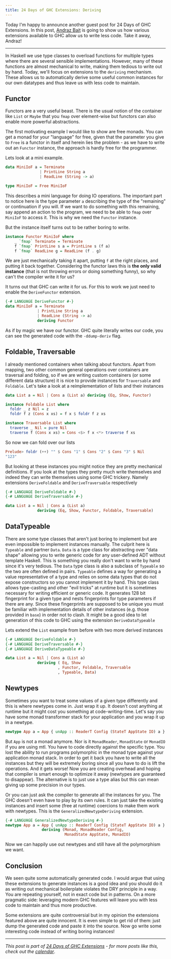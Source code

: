 ```yaml
---
title: 24 Days of GHC Extensions: Deriving
---
```


Today I'm happy to announce another guest post for 24 Days of GHC Extensions. In this post, [Andraz Bajt](http://www.edofic.com/) is going to show us how various extensions available to GHC allow us to write less code. Take it away, Andraz!

---

In Haskell we use type classes to overload functions for multiple types where there are several sensible implementations. However, many of these
functions are almost mechanical to write, making them tedious to write
out by hand. Today, we'll focus on extensions to the `deriving`
mechanism. These allows us to automatically derive some useful common instances for our own datatypes and thus leave us with less code to maintain.

## Functor

Functors are a very useful beast. There is the usual notion of the container like `List` or `Maybe` that you `fmap` over element-wise but functors can also enable more powerful abstractions.

The first motivating example I would like to show are free monads. You can get a monad for your "language" for free, given that the parameter you give to `Free` is a functor in itself and herein lies the problem - as we have to write out an `Functor` instance, the approach is hardly free for the programmer.

Lets look at a mini example.

```haskell
data MiniIoF a = Terminate
               | PrintLine String a
               | ReadLine (String -> a)

type MiniIoF = Free MiniIoF
```

This describes a mini language for doing IO operations.  The important part to notice here is the type parameter `a` describing the type of the "remaining" or continuation if you will. If we want to do something with this remaining, say append an action to the program, we need to be able to `fmap` over `MiniIoF` to access it. This is why we need the `Functor` instance.

But the instance itself turns out to be rather boring to write.

```haskell
instance Functor MiniIoF where
    _ `fmap` Terminate = Terminate
    f `fmap` PrintLine s a = PrintLine s (f a)
    f `fmap` ReadLine g = ReadLine (f . g)
```

We are just mechanically taking it apart, putting `f` at the right places, and putting it back together. Considering the functor laws this is **the only valid instance** (that is not throwing errors or doing something funny), so why can't the compiler write it for us?

It turns out that GHC can write it for us. For this to work we just need to enable the `DeriveFunctor` extension.

```haskell
{-# LANGUAGE DeriveFunctor #-}
data MiniIoF a = Terminate
              | PrintLine String a
              | ReadLine (String -> a)
              deriving Functor
```

As if by magic we have our functor. GHC quite literally writes our code, you can see the generated code with the `-ddump-deriv` flag.


## Foldable, Traversable

I already mentioned containers when talking about functors. Apart from mapping, two other common general operations over containers are traversal and folding, so if we are writing custom containers (or some different data structure) it is nice to provide instances for `Traversable` and `Foldable`. Let's take a look at a reimplementation of lists and their instances

```haskell
data List a = Nil | Cons a (List a) deriving (Eq, Show, Functor)

instance Foldable List where
  foldr _ z Nil = z
  foldr f z (Cons x xs) = f x $ foldr f z xs

instance Traversable List where
  traverse _ Nil = pure Nil
  traverse f (Cons x xs) = Cons <$> f x <*> traverse f xs
```

So now we can fold over our lists

```haskell
Prelude> foldr (++) "" $ Cons "1" $ Cons "2" $ Cons "3" $ Nil
"123"
```

But looking at these instances you might notice they are pretty mechanical definitions. If you look at the types they pretty much write themselves and indeed they can write themselves using some GHC trickery. Namely extensions `DeriveFoldable` and `DeriveTraversable` respectively

```haskell
{-# LANGUAGE DeriveFoldable #-}
{-# LANGUAGE DeriveTraversable #-}

data List a = Nil | Cons a (List a)
              deriving (Eq, Show, Functor, Foldable, Traversable)
```

## DataTypeable

There are some type classes that aren't just boring to implement but are even impossible to implement instances manually. The culprit here is `Typeable` and partner `Data`. `Data` is a type class for abstracting over "data shape" allowing you to write generic code for any user-defined ADT without template Haskell. This is something you really don't want to write by hand since it's very tedious. The `Data` type class is also a subclass of `Typeable` so the two are often defined in pairs. `Typeable` defines a way for generating a value representative of a type and relies on some data types that do not expose constructors so you cannot implement it by hand. This type class allows type-casting and other "evil tricks" at runtime but it is sometimes necessary for writing efficient or generic code. It generates 128 bit fingerprint for a given type and nests fingerprints for type parameters if there are any. Since these fingerprints are supposed to be unique you must be familiar with implementation details of other instances (e.g. those provided in `base`) in order not to clash. It might be a good idea to let generation of this code to GHC using the extension `DeriveDataTypeable`

Lets extend the `List` example from before with two more derived instances

```haskell
{-# LANGUAGE DeriveFoldable #-}
{-# LANGUAGE DeriveTraversable #-}
{-# LANGUAGE DeriveDataTypeable #-}

data List a = Nil | Cons a (List a)
              deriving ( Eq, Show
                       , Functor, Foldable, Traversable
                       , Typeable, Data)
```

## Newtypes

Sometimes you want to treat some values of a given type differently and this is where newtypes come in. Just wrap it up. It doesn't cost anything at runtime but it might cost you something at code-writing-time. Let's say you have some monad transformer stack for your application and you wrap it up in a newtype.

```haskell
newtype App a = App { unApp :: ReaderT Config (StateT AppState IO) a }
```

But `App` is not a monad anymore. Nor is it `MonadReader`, `MonadState` or `MonadIO` if you are using mtl. You have to code directly against the specific type. You lost the ability to run programs polymorphic in the monad type against your application monad stack. In order to get it back you have to write all the instances but they will be extremely boring since all you have to do is lift the operations. And it gets worse! Now you are creating overhead and hoping that compiler is smart enough to optimize it away (newtypes are guaranteed to disappear). The alternative is to just use a type alias but this can mean giving up some precision in our types.

Or you can just ask the compiler to generate all the instances for you. The GHC doesn't even have to play by its own rules. It can just take the existing instances and insert some (free at runtime) coercions to make them work with newtypes. This is the `GeneralizedNewtypeDeriving` extension.

```haskell
{-# LANGUAGE GeneralizedNewtypeDeriving #-}
newtype App a = App { unApp :: ReaderT Config (StateT AppState IO) a }
                deriving (Monad, MonadReader Config,
                          MonadState AppState, MonadIO)
```

Now we can happily use out newtypes and still have all the polymorphism we want.


## Conclusion

We seen quite some automatically generated code. I would argue that using these extensions to generate instances is a good idea and you should do it as writing out mechanical boilerplate violates the DRY principle in a way. You are repeating yourself, not in exact code but in patterns. On a more pragmatic side: leveraging modern GHC features will leave you with less code to maintain and thus more productive.

Some extensions are quite controversial but in my opinion the extensions featured above are quite innocent. It is even simple to get rid of them: just dump the generated code and paste it into the source. Now go write some interesting code instead of writing boring instances!

----

*This post is part of
[24 Days of GHC Extensions](/pages/2014-12-01-24-days-of-ghc-extensions.html) -
for more posts like this, check out the
[calendar](/pages/2014-12-01-24-days-of-ghc-extensions.html)*.
